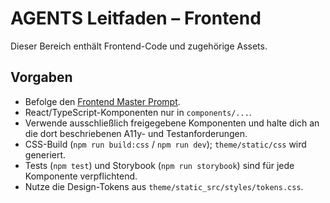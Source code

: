 # AGENTS Leitfaden – Frontend

Dieser Bereich enthält Frontend-Code und zugehörige Assets.

## Vorgaben
- Befolge den [Frontend Master Prompt](../docs/frontend-master-prompt.md).
- React/TypeScript-Komponenten nur in `components/...`.
- Verwende ausschließlich freigegebene Komponenten und halte dich an die dort beschriebenen A11y- und Testanforderungen.
- CSS-Build (`npm run build:css` / `npm run dev`); `theme/static/css` wird generiert.
- Tests (`npm test`) und Storybook (`npm run storybook`) sind für jede Komponente verpflichtend.
- Nutze die Design-Tokens aus `theme/static_src/styles/tokens.css`.
